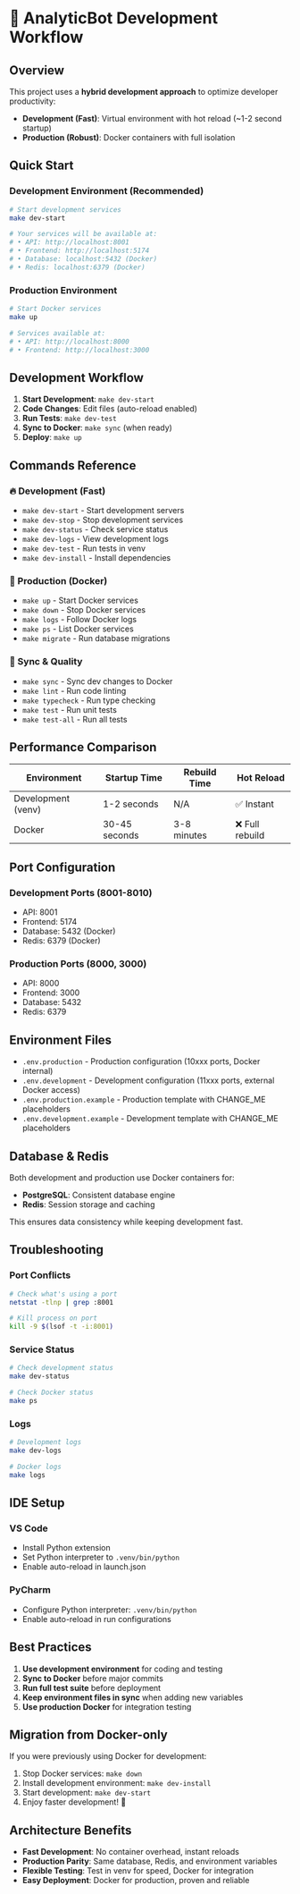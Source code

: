 # 🚀 AnalyticBot Development Workflow

## Overview

This project uses a **hybrid development approach** to optimize developer productivity:

- **Development (Fast)**: Virtual environment with hot reload (~1-2 second startup)
- **Production (Robust)**: Docker containers with full isolation

## Quick Start

### Development Environment (Recommended)

```bash
# Start development services
make dev-start

# Your services will be available at:
# • API: http://localhost:8001
# • Frontend: http://localhost:5174
# • Database: localhost:5432 (Docker)
# • Redis: localhost:6379 (Docker)
```

### Production Environment

```bash
# Start Docker services
make up

# Services available at:
# • API: http://localhost:8000
# • Frontend: http://localhost:3000
```

## Development Workflow

1. **Start Development**: `make dev-start`
2. **Code Changes**: Edit files (auto-reload enabled)
3. **Run Tests**: `make dev-test`
4. **Sync to Docker**: `make sync` (when ready)
5. **Deploy**: `make up`

## Commands Reference

### 🔥 Development (Fast)
- `make dev-start` - Start development servers
- `make dev-stop` - Stop development services
- `make dev-status` - Check service status
- `make dev-logs` - View development logs
- `make dev-test` - Run tests in venv
- `make dev-install` - Install dependencies

### 🐳 Production (Docker)
- `make up` - Start Docker services
- `make down` - Stop Docker services  
- `make logs` - Follow Docker logs
- `make ps` - List Docker services
- `make migrate` - Run database migrations

### 🔄 Sync & Quality
- `make sync` - Sync dev changes to Docker
- `make lint` - Run code linting
- `make typecheck` - Run type checking
- `make test` - Run unit tests
- `make test-all` - Run all tests

## Performance Comparison

| Environment | Startup Time | Rebuild Time | Hot Reload |
|-------------|--------------|--------------|------------|
| Development (venv) | 1-2 seconds | N/A | ✅ Instant |
| Docker | 30-45 seconds | 3-8 minutes | ❌ Full rebuild |

## Port Configuration

### Development Ports (8001-8010)
- API: 8001
- Frontend: 5174
- Database: 5432 (Docker)
- Redis: 6379 (Docker)

### Production Ports (8000, 3000)
- API: 8000
- Frontend: 3000
- Database: 5432
- Redis: 6379

## Environment Files

- `.env.production` - Production configuration (10xxx ports, Docker internal)
- `.env.development` - Development configuration (11xxx ports, external Docker access)
- `.env.production.example` - Production template with CHANGE_ME placeholders
- `.env.development.example` - Development template with CHANGE_ME placeholders

## Database & Redis

Both development and production use Docker containers for:
- **PostgreSQL**: Consistent database engine
- **Redis**: Session storage and caching

This ensures data consistency while keeping development fast.

## Troubleshooting

### Port Conflicts
```bash
# Check what's using a port
netstat -tlnp | grep :8001

# Kill process on port
kill -9 $(lsof -t -i:8001)
```

### Service Status
```bash
# Check development status
make dev-status

# Check Docker status
make ps
```

### Logs
```bash
# Development logs
make dev-logs

# Docker logs
make logs
```

## IDE Setup

### VS Code
- Install Python extension
- Set Python interpreter to `.venv/bin/python`
- Enable auto-reload in launch.json

### PyCharm
- Configure Python interpreter: `.venv/bin/python`
- Enable auto-reload in run configurations

## Best Practices

1. **Use development environment** for coding and testing
2. **Sync to Docker** before major commits
3. **Run full test suite** before deployment
4. **Keep environment files in sync** when adding new variables
5. **Use production Docker** for integration testing

## Migration from Docker-only

If you were previously using Docker for development:

1. Stop Docker services: `make down`
2. Install development environment: `make dev-install`
3. Start development: `make dev-start`
4. Enjoy faster development! 🚀

## Architecture Benefits

- **Fast Development**: No container overhead, instant reloads
- **Production Parity**: Same database, Redis, and environment variables
- **Flexible Testing**: Test in venv for speed, Docker for integration
- **Easy Deployment**: Docker for production, proven and reliable